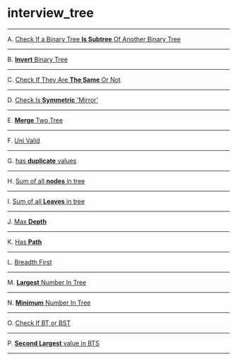 # interview_tree

---
A. [Check If a Binary Tree **Is Subtree** Of Another Binary Tree](./challenge1.md)

---
B. [**Invert** Binary Tree](./challenge2.md)

---
C. [Check If They Are **The Same** Or Not](./challenge3.md)

---
D. [Check Is **Symmetric** 'Mirror'](./challenge4.md)

---
E. [**Merge** Two Tree](./challenge5.md)

---
F. [Uni Valid](./challenge6.md)

---
G. [has **duplicate** values](./challenge7.md)

---
H. [Sum of all **nodes** in tree](./challenge8.md)

---
I. [Sum of all **Leaves** in tree](./challenge9.md)

---
J. [Max **Depth**](./challenge10.md)

---
K. [Has **Path**](./challenge11.md)

---
L. [Breadth First](./challenge12.md)

---
M. [**Largest** Number In Tree](./challenge13.md)

---
N. [**Minimum** Number In Tree](./challenge14.md)

---
O. [Check If BT or BST](./challenge15.md)

---
P. [**Second Largest** value in BTS](./challenge16.md)

---
